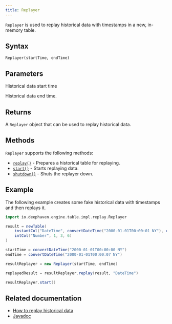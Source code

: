```yaml
---
title: Replayer
---
```


`Replayer` is used to replay historical data with timestamps in a new, in-memory table.

## Syntax

```
Replayer(startTime, endTime)
```

## Parameters

<ParamTable>
<Param name="startTime" type="DateTime">

Historical data start time

</Param>
<Param name="endTime" type="DateTime">

Historical data end time.

</Param>
</ParamTable>

## Returns

A `Replayer` object that can be used to replay historical data.

## Methods

`Replayer` supports the following methods:

- [`replay()`](https://deephaven.io/core/javadoc/io/deephaven/engine/table/impl/replay/Replayer.html#replay(io.deephaven.engine.table.Table,java.lang.String)) - Prepares a historical table for replaying.
- [`start()`](https://deephaven.io/core/javadoc/io/deephaven/engine/table/impl/replay/Replayer.html#start()) - Starts replaying data.
- [`shutdown()`](https://deephaven.io/core/javadoc/io/deephaven/engine/table/impl/replay/Replayer.html#shutdown()) - Shuts the replayer down.

## Example

The following example creates some fake historical data with timestamps and then replays it.

```groovy skip-test
import io.deephaven.engine.table.impl.replay.Replayer

result = newTable(
    instantCol("DateTime", convertDateTime("2000-01-01T00:00:01 NY"), convertDateTime("2000-01-01T00:00:03 NY"), convertDateTime("2000-01-01T00:00:06 NY")),
    intCol("Number", 1, 3, 6)
)

startTime = convertDateTime("2000-01-01T00:00:00 NY")
endTime = convertDateTime("2000-01-01T00:00:07 NY")

resultReplayer = new Replayer(startTime, endTime)

replayedResult = resultReplayer.replay(result, "DateTime")

resultReplayer.start()
```

<LoopedVideo src='../../../assets/reference/create/Replayer_refExample.mp4' />

## Related documentation

- [How to replay historical data](../../../how-to-guides/replay-data.md)
- [Javadoc](/core/javadoc/io/deephaven/engine/table/impl/replay/Replayer.html)
